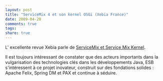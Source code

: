 ```yaml
---
layout: post
title: "ServiceMix 4 et son kernel OSGi (Xebia France)"
date: 2009-04-20
comments: true
tags:
share: true
---
```


L' excellente revue Xebia parle de <a href="http://blog.xebia.fr/2009/04/14/revue-de-presse-xebia-104/#ServiceMixetsonkernelOSGi">ServiceMix et Service Mix Kernel</a>.

Il est toujours intéressant de constater que des acteurs importants dans la vulgarisation des technologies clés dans les développements Java, ESB s'intéressent à ce projet inovateur, construit sur des fondations solides : Apache Felix, Spring DM et PAX et continue à séduire.
